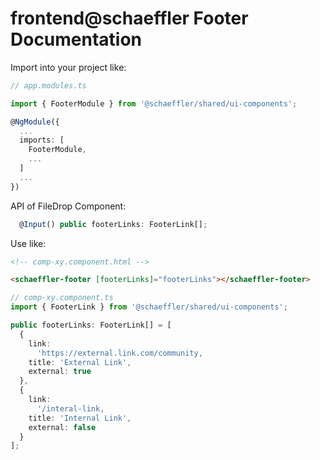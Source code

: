 # frontend@schaeffler Footer Documentation
Import into your project like:

```typescript
// app.modules.ts

import { FooterModule } from '@schaeffler/shared/ui-components';

@NgModule({
  ...
  imports: [
    FooterModule,
    ...
  ]
  ...
})
```

API of FileDrop Component:

```typescript
  @Input() public footerLinks: FooterLink[];
```

Use like:

```html
<!-- comp-xy.component.html -->

<schaeffler-footer [footerLinks]="footerLinks"></schaeffler-footer>
```

```typescript
// comp-xy.component.ts
import { FooterLink } from '@schaeffler/shared/ui-components';

public footerLinks: FooterLink[] = [
  {
    link:
      'https://external.link.com/community,
    title: 'External Link',
    external: true
  },
  {
    link:
      '/interal-link,
    title: 'Internal Link',
    external: false
  }
];
```
